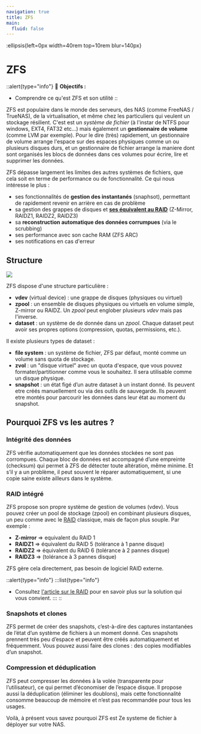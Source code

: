 ```yaml
---
navigation: true
title: ZFS
main:
  fluid: false
---
```

:ellipsis{left=0px width=40rem top=10rem blur=140px}
# ZFS

::alert{type="info"}
🎯 __Objectifs :__
- Comprendre ce qu'est ZFS et son utilité
::

ZFS est populaire dans le monde des serveurs, des NAS (comme FreeNAS / TrueNAS), de la virtualisation, et même chez les particuliers qui veulent un stockage résilient. C'est est un _système de fichier_ (à l'instar de NTFS pour windows, EXT4, FAT32 etc...) mais également un __gestionnaire de volume__ (comme LVM par exemple). Pour le dire (très) rapidement, un gestionnaire de volume arrange l'espace sur des espaces physiques comme un ou plusieurs disques durs, et un gestionnaire de fichier arrange la maniere dont sont organisés les blocs de données dans ces volumes pour écrire, lire et supprimer les données.


ZFS dépasse largement les limites des autres systèmes de fichiers, que cela soit en terme de performance ou de fonctionnalité.
Ce qui nous intéresse le plus :
- ses fonctionnalités de __gestion des instantanés__ (snaphsot), permettant de rapidement revenir en arrière en cas de problème
- sa gestion des grappes de disques et [__ses équivalent au RAID__](/global/RAID) (Z-Mirror, RAIDZ1, RAIDZ2, RAIDZ3)
- sa __reconstruction automatique des données corrumpues__ (via le scrubbing)
- ses performance avec son cache RAM (ZFS ARC)
- ses notifications en cas d'erreur

## Structure

![](/img/global/zfs.svg)

ZFS dispose d'une structure particulière :

- __vdev__ (virtual device) : une grappe de disques (physiques ou virtuel)
- __zpool__ : un ensemble de disques physiques ou virtuels en volume simple, Z-mirror ou RAIDZ. Un _zpool_ peut englober plusieurs _vdev_ mais pas l'inverse.
- __dataset__ : un système de de donnée dans un _zpool_. Chaque dataset peut avoir ses propres options (compression, quotas, permissions, etc.).

Il existe plusieurs types de dataset :
- __file system__ : un système de fichier, ZFS par défaut, monté comme un volume sans quota de stockage.
- __zvol__ : un "disque virtuel" avec un quota d'espace, que vous pouvez formater/partitionner comme vous le souhaitez. Il sera utilisable comme un disque physique.
- __snapshot__ : un état figé d’un autre dataset à un instant donné. Ils peuvent etre créés manuellement ou via des outils de sauvegarde. Ils peuvent etre montés pour parcourir les données dans leur état au moment du snapshot.

## Pourquoi ZFS vs les autres ?

### Intégrité des données

ZFS vérifie automatiquement que les données stockées ne sont pas corrompues. Chaque bloc de données est accompagné d’une empreinte (checksum) qui permet à ZFS de détecter toute altération, même minime. Et s’il y a un problème, il peut souvent le réparer automatiquement, si une copie saine existe ailleurs dans le système.

### RAID intégré

ZFS propose son propre système de gestion de volumes (vdev). Vous pouvez créer un pool de stockage (zpool) en combinant plusieurs disques, un peu comme avec le [RAID](/global/RAID) classique, mais de façon plus souple. Par exemple :
- __Z-mirror__ => equivalent du RAID 1
- __RAIDZ1__ => équivalent du RAID 5 (tolérance à 1 panne disque)
- __RAIDZ2__ => équivalent du RAID 6 (tolérance à 2 pannes disque)
- __RAIDZ3__ => (tolérance à 3 pannes disque)

ZFS gère cela directement, pas besoin de logiciel RAID externe.

::alert{type="info"}
:::list{type="info"}
- Consultez [l'article sur le RAID](/global/RAID) pour en savoir plus sur la solution qui vous convient.
:::
::

### Snapshots et clones

ZFS permet de créer des snapshots, c’est-à-dire des captures instantanées de l’état d’un système de fichiers à un moment donné. Ces snapshots prennent très peu d’espace et peuvent être créés automatiquement et fréquemment. Vous pouvez aussi faire des clones : des copies modifiables d’un snapshot.

### Compression et déduplication

ZFS peut compresser les données à la volée (transparente pour l’utilisateur), ce qui permet d’économiser de l’espace disque. Il propose aussi la déduplication (éliminer les doublons), mais cette fonctionnalité consomme beaucoup de mémoire et n’est pas recommandée pour tous les usages.

Voilà, à présent vous savez pourquoi ZFS est Ze systeme de fichier à déployer sur votre NAS.